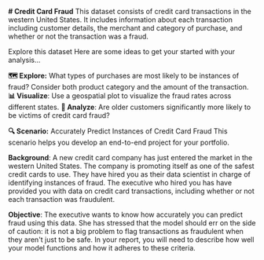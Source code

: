 
**# Credit Card Fraud**
This dataset consists of credit card transactions in the western United States. 
It includes information about each transaction including customer details, the merchant and category of purchase, and whether or not the transaction was a fraud.

Explore this dataset
Here are some ideas to get your started with your analysis...

**🗺️ Explore:** What types of purchases are most likely to be instances of fraud? Consider both product category and the amount of the transaction.
**📊 Visualize**: Use a geospatial plot to visualize the fraud rates across different states.
**🔎 Analyze**: Are older customers significantly more likely to be victims of credit card fraud?

**🔍 Scenario:** Accurately Predict Instances of Credit Card Fraud
This scenario helps you develop an end-to-end project for your portfolio.

**Background**: A new credit card company has just entered the market in the western United States. The company is promoting itself as one of the safest credit cards to use. They have hired you as their data scientist in charge of identifying instances of fraud. The executive who hired you has have provided you with data on credit card transactions, including whether or not each transaction was fraudulent.

**Objective**: The executive wants to know how accurately you can predict fraud using this data. She has stressed that the model should err on the side of caution: it is not a big problem to flag transactions as fraudulent when they aren't just to be safe. In your report, you will need to describe how well your model functions and how it adheres to these criteria.


